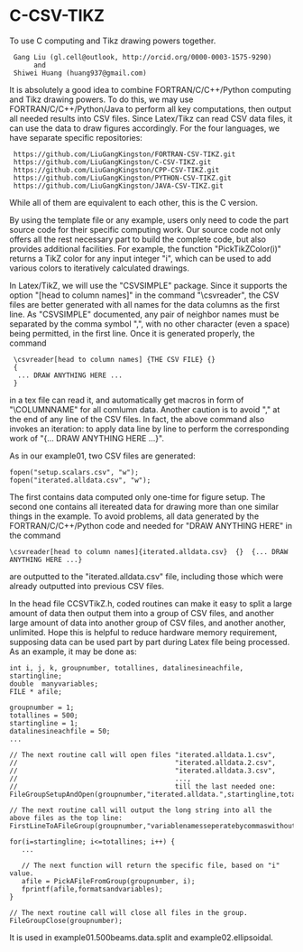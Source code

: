 # C-CSV-TIKZ
To use C computing and Tikz drawing powers together.

     Gang Liu (gl.cell@outlook, http://orcid.org/0000-0003-1575-9290)
          and
     Shiwei Huang (huang937@gmail.com)
     
It is absolutely a good idea to combine FORTRAN/C/C++/Python computing and Tikz drawing powers. To do this, we may use FORTRAN/C/C++/Python/Java to perform all key computations, then output all needed results into CSV files. Since Latex/Tikz can read CSV data files, it can use the data to draw figures accordingly. For the four languages, we have separate specific  repositories: 

     https://github.com/LiuGangKingston/FORTRAN-CSV-TIKZ.git
     https://github.com/LiuGangKingston/C-CSV-TIKZ.git
     https://github.com/LiuGangKingston/CPP-CSV-TIKZ.git
     https://github.com/LiuGangKingston/PYTHON-CSV-TIKZ.git
     https://github.com/LiuGangKingston/JAVA-CSV-TIKZ.git

While all of them are equivalent to each other, this is the C version. 

By using the template file or any example, users only need to code the part source code for their specific computing work. Our source code not only offers all the rest necessary part to build the complete code, but also provides additional facilities. For example, the function "PickTikZColor(i)" returns a TikZ color for any input integer "i", which can be used to add various colors to iteratively calculated drawings. 

In Latex/TikZ, we will use the "CSVSIMPLE" package. Since it supports the option "[head to column names]" in the command "\csvreader", the CSV files are better generated with all names for the data columns as the first line. As "CSVSIMPLE" documented, any pair of neighbor names must be separated by the comma symbol ",", with no other character (even a space) being permitted, in the first line. Once it is generated properly, the command

     \csvreader[head to column names] {THE CSV FILE} {}  
     {
      ... DRAW ANYTHING HERE ...
     }

in a tex file can read it, and automatically get macros in form of "\COLUMNNAME" for all comlumn data. Another caution is to avoid "," at the end of any line of the CSV files. In fact, the above command also invokes an iteration: to apply data line by line to perform the corresponding work of "{... DRAW ANYTHING HERE ...}". 

As in our example01, two CSV files are generated: 

    fopen("setup.scalars.csv", "w");
    fopen("iterated.alldata.csv", "w");

The first contains data computed only one-time for figure setup. The second one contains all itereated data for drawing more than one similar things in the example. To avoid problems, all data generated by the FORTRAN/C/C++/Python code and needed for "DRAW ANYTHING HERE" in the command

    \csvreader[head to column names]{iterated.alldata.csv}  {}  {... DRAW ANYTHING HERE ...}

are outputted to the "iterated.alldata.csv" file, including those which were already outputted into previous CSV files. 

In the head file CCSVTikZ.h, coded routines can make it easy to split a large amount of data then output them into a group of CSV files, and another large amount of data into another group of CSV files, and another another, unlimited. Hope this is helpful to reduce hardware memory requirement, supposing data can be used part by part during Latex file being processed. As an example, it may be done as:

    int i, j, k, groupnumber, totallines, datalinesineachfile, startingline;
    double  manyvariables;
    FILE * afile;
    
    groupnumber = 1;
    totallines = 500;
    startingline = 1;
    datalinesineachfile = 50; 
    ...
    
    // The next routine call will open files "iterated.alldata.1.csv", 
    //                                       "iterated.alldata.2.csv", 
    //                                       "iterated.alldata.3.csv", 
    //                                       ..., 
    //                                       till the last needed one:
    FileGroupSetupAndOpen(groupnumber,"iterated.alldata.",startingline,totallines,datalinesineachfile);

    // The next routine call will output the long string into all the above files as the top line:
    FirstLineToAFileGroup(groupnumber,"variablenamesseperatebycommaswithoutanythingelse");

    for(i=startingline; i<=totallines; i++) {
       ...

       // The next function will return the specific file, based on "i" value. 
       afile = PickAFileFromGroup(groupnumber, i);
       fprintf(afile,formatsandvariables);
    }

    // The next routine call will close all files in the group.
    FileGroupClose(groupnumber); 

It is used in example01.500beams.data.split and example02.ellipsoidal. 



